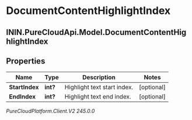 # DocumentContentHighlightIndex

## ININ.PureCloudApi.Model.DocumentContentHighlightIndex

## Properties

|Name | Type | Description | Notes|
|------------ | ------------- | ------------- | -------------|
| **StartIndex** | **int?** | Highlight text start index. | [optional] |
| **EndIndex** | **int?** | Highlight text end index. | [optional] |



_PureCloudPlatform.Client.V2 245.0.0_
